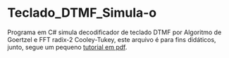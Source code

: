 # Teclado_DTMF_Simula-o
Programa em C# simula decodificador de teclado DTMF por Algoritmo de Goertzel e FFT radix-2 Cooley-Tukey, este arquivo é para fins didáticos, junto, segue um pequeno [tutorial em pdf](https://github.com/JunioCesarFerreira/Teclado_DTMF_Simula-o/blob/master/Decodificador%20digital%20de%20tons%20DTMF.pdf).<br />
